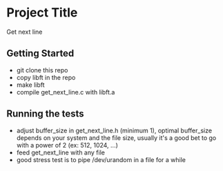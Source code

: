 # Project Title

Get next line

## Getting Started

- git clone this repo
- copy libft in the repo
- make libft
- compile get_next_line.c with libft.a

## Running the tests

- adjust buffer_size in get_next_line.h (minimum 1), optimal buffer_size depends on your system and the file size, usually it's a good bet to go with a power of 2 (ex: 512, 1024, ...)
- feed get_next_line with any file
- good stress test is to pipe /dev/urandom in a file for a while
